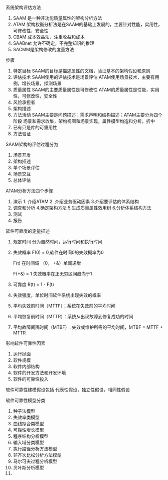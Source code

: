 系统架构评估方法
1. SAAM 是一种非功能质量属性的架构分析方法
2. ATAM 架构权衡分析法是在SAAM的基础上发展的，主要针对性能，实用性，可修改性，安全性
3. CBAM 成本效益法，注重收益和成本
4. SAABnet 允许不确定，不完整知识的推理
5. SACMM是架构修改的度量方法

步骤
1. 特定目标 SAAM的目标是描述属性的文档，验证基本的架构假设和原则
2. 评估技术 SAAM使用的评估技术是场景评估 ATAM使用场景技术，主要有用例，增长场景，探测场景
3. 质量属性 SAAM的主要质量属性是可修改性 ATAM的质量属性是性能，实用性，可修改性，安全性
4. 风险承担者
5. 架构描述
6. 方法活动 SAAM主要是问题描述；需求声明和结构描述；ATAM主要分为四个阶段 场景和需求收集，架构视图和场景实现，属性模型构造和分析，折中
7. 已有只是库的可重用性
8. 方法验证



SAAM架构的评估过程分为
1. 场景开发
2. 架构描述
3. 单个场景评估
4. 场景交互
5. 总体评估


ATAM分析方法四个步骤
1. 演示 1. 介绍ATAM 2. 介绍业务驱动因素 3.介绍要评估的体系结构
2. 调查和分析 4.确定架构方法 5.生成质量属性效用树 6.分析体系结构方法
3. 测试
4. 报告

软件可靠度的定量描述
1. 规定时间 分为自然时间，运行时间和执行时间
2. 失效概率 F(0) = 0,软件在时间0的失效概率为0

    F(t) 在时间域 （0， +&）单调递增

    F(+&) = 1 失效概率在正无穷区间趋向于1
3. 可靠度 R(t) = 1 - F(t)
4. 失效强度，单位时间软件系统出现失效的概率
5. 平均失效前时间（MTTF）；系统在失效前的平均时间
6. 平均恢复前时间（MTTR）：系统从出现故障到修复成功的时间
7. 平均故障间隔时间（MTBF）: 失效或维护所需的平均时间，MTBF = MTTF + MTTR

影响软件可靠性因素
1. 运行抛面
2. 软件规模
3. 软件内部结构
4. 软件的开发方法和开发环境
5. 软件的可靠性投入

软件可靠性建模假设包括 代表性假设，独立性假设，相同性假设

软件可靠性模型分类
1. 种子法模型
2. 失效率类模型
3. 曲线拟合类模型
4. 可靠性增长模型
5. 程序结构分析模型
6. 输入域分类模型
7. 执行路径分析方法模型
8. 非齐次比松分析方法模型
9. 马尔可夫过程分析模型
10. 贝叶斯分析模型
11. 